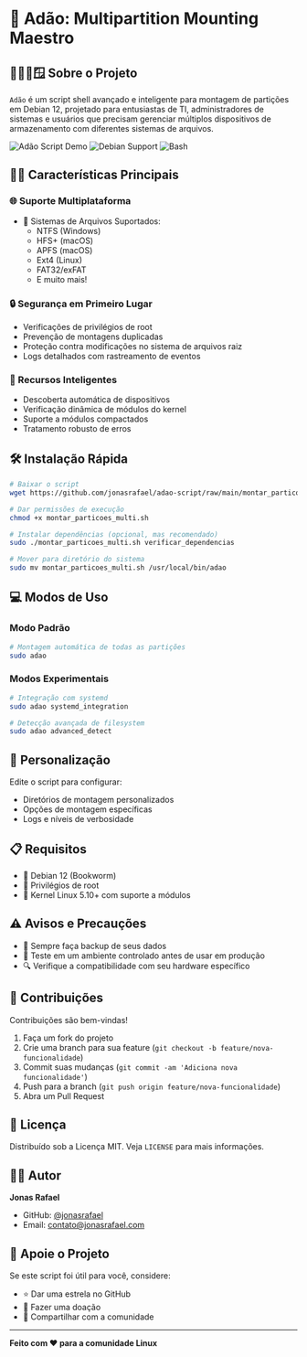 # 👨 Adão: Multipartition Mounting Maestro 

## 🏃‍♂️🪟 Sobre o Projeto

`Adão` é um script shell avançado e inteligente para montagem de partições em Debian 12, projetado para entusiastas de TI, administradores de sistemas e usuários que precisam gerenciar múltiplos dispositivos de armazenamento com diferentes sistemas de arquivos.

![Adão Script Demo](https://img.shields.io/badge/version-1.4.0-blue)
![Debian Support](https://img.shields.io/badge/Debian-12-red)
![Bash](https://img.shields.io/badge/Bash-4.4+-green)

## 🐧✨ Características Principais

### 🌐 Suporte Multiplataforma
- 📁 Sistemas de Arquivos Suportados:
  * NTFS (Windows)
  * HFS+ (macOS)
  * APFS (macOS)
  * Ext4 (Linux)
  * FAT32/exFAT
  * E muito mais!

### 🔒 Segurança em Primeiro Lugar
- Verificações de privilégios de root
- Prevenção de montagens duplicadas
- Proteção contra modificações no sistema de arquivos raiz
- Logs detalhados com rastreamento de eventos

### 🤖 Recursos Inteligentes
- Descoberta automática de dispositivos
- Verificação dinâmica de módulos do kernel
- Suporte a módulos compactados
- Tratamento robusto de erros

## 🛠 Instalação Rápida

```bash
# Baixar o script
wget https://github.com/jonasrafael/adao-script/raw/main/montar_particoes_multi.sh

# Dar permissões de execução
chmod +x montar_particoes_multi.sh

# Instalar dependências (opcional, mas recomendado)
sudo ./montar_particoes_multi.sh verificar_dependencias

# Mover para diretório do sistema
sudo mv montar_particoes_multi.sh /usr/local/bin/adao
```

## 💻 Modos de Uso

### Modo Padrão
```bash
# Montagem automática de todas as partições
sudo adao
```

### Modos Experimentais
```bash
# Integração com systemd
sudo adao systemd_integration

# Detecção avançada de filesystem
sudo adao advanced_detect
```

## 🔧 Personalização

Edite o script para configurar:
- Diretórios de montagem personalizados
- Opções de montagem específicas
- Logs e níveis de verbosidade

## 📋 Requisitos

- 🐧 Debian 12 (Bookworm)
- 🔑 Privilégios de root
- 🧩 Kernel Linux 5.10+ com suporte a módulos

## ⚠️ Avisos e Precauções

- 💾 Sempre faça backup de seus dados
- 🚧 Teste em um ambiente controlado antes de usar em produção
- 🔍 Verifique a compatibilidade com seu hardware específico

## 🤝 Contribuições

Contribuições são bem-vindas! 

1. Faça um fork do projeto
2. Crie uma branch para sua feature (`git checkout -b feature/nova-funcionalidade`)
3. Commit suas mudanças (`git commit -am 'Adiciona nova funcionalidade'`)
4. Push para a branch (`git push origin feature/nova-funcionalidade`)
5. Abra um Pull Request

## 📄 Licença

Distribuído sob a Licença MIT. Veja `LICENSE` para mais informações.

## 👨‍💻 Autor

**Jonas Rafael**
- GitHub: [@jonasrafael](https://github.com/jonasrafael)
- Email: contato@jonasrafael.com

## 🌟 Apoie o Projeto

Se este script foi útil para você, considere:
- ⭐ Dar uma estrela no GitHub
- 💖 Fazer uma doação
- 📣 Compartilhar com a comunidade

---

**Feito com ❤️ para a comunidade Linux**

